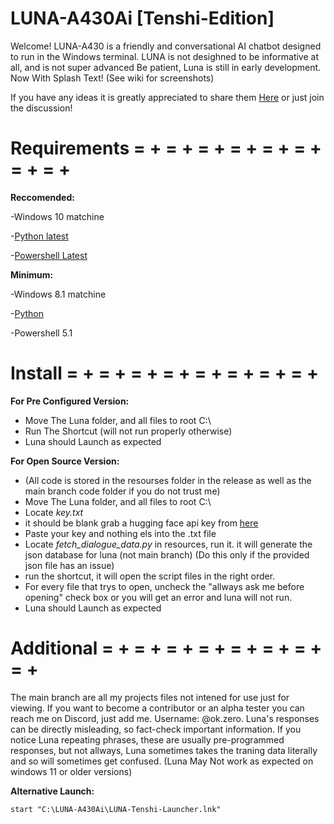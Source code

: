 # LUNA-A430Ai [Tenshi-Edition]

Welcome! LUNA-A430 is a friendly and conversational AI chatbot designed to run in the Windows terminal. LUNA is not desighned to be informative at all, and is not super advanced Be patient, Luna is still in early development. Now With Splash Text! (See wiki for screenshots)

If you have any ideas it is greatly appreciated to share them [Here](https://github.com/zerodotdev/LUNA-A430Ai--Tenshi/discussions/categories/ideas) or just join the discussion!

# Requirements = + = + = + = + = + = + = + = + 

**Reccomended:**

-Windows 10 matchine 

-[Python latest](https://www.python.org/downloads/release/python-3125/)

-[Powershell Latest](https://github.com/PowerShell/PowerShell/releases/tag/v7.4.40)

**Minimum:**

-Windows 8.1 matchine 

-[Python](https://www.python.org/downloads/)

-Powershell 5.1

# Install = + = + = + = + = + = + = + = + 

**For Pre Configured Version:**
- Move The Luna folder, and all files to root C:\
- Run The Shortcut (will not run properly otherwise)
- Luna should Launch as expected

**For Open Source Version:**
- (All code is stored in the resourses folder in the release as well as the main branch code folder if you do not trust me)
- Move The Luna folder, and all files to root C:\
- Locate *key.txt*
- it should be blank grab a hugging face api key from [here](https://huggingface.co/settings/tokens)
- Paste your key and nothing els into the .txt file
- Locate *fetch_dialogue_data.py* in resources, run it. it will generate the json database for luna (not main branch)
  (Do this only if the provided json file has an issue)
- run the shortcut, it will open the script files in the right order.
- For every file that trys to open, uncheck the "allways ask me before opening" check box or you will get an error and luna will not run.
- Luna should Launch as expected

# Additional = + = + = + = + = + = + = + = + 
The main branch are all my projects files not intened for use just for viewing. If you want to become a contributor or an alpha tester you can reach me on Discord, just add me. Username: @ok.zero. Luna's responses can be directly misleading, so fact-check important information. If you notice Luna repeating phrases, these are usually pre-programmed responses, but not allways, Luna sometimes takes the traning data literally and so will sometimes get confused. (Luna May Not work as expected on windows 11 or older versions)

**Alternative Launch:**

```start "C:\LUNA-A430Ai\LUNA-Tenshi-Launcher.lnk" ```
